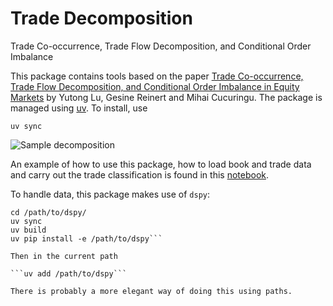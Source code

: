 # Trade Decomposition
Trade Co-occurrence, Trade Flow Decomposition, and Conditional Order Imbalance

This package contains tools based on the paper [Trade Co-occurrence, Trade Flow Decomposition, and Conditional Order Imbalance in Equity Markets](https://arxiv.org/pdf/2209.10334) by Yutong Lu, Gesine Reinert and Mihai Cucuringu. The package is managed using [uv](https://docs.astral.sh/uv/). To install, use 

```uv sync```

![Sample decomposition](https://github.com/Tripudium/tradedecomp/blob/main/doc/images/trades_2025-02-23%2009%3A00%3A00_0%3A00%3A30.png)

An example of how to use this package, how to load book and trade data and carry out the trade classification is found in this [notebook](examples/intro.ipynb).

To handle data, this package makes use of ```dspy```:

```git clone git@github.com:Tripudium/dspy.git
cd /path/to/dspy/
uv sync
uv build
uv pip install -e /path/to/dspy```

Then in the current path

```uv add /path/to/dspy```

There is probably a more elegant way of doing this using paths.